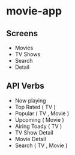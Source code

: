 # movie-app

## Screens

- Movies
- TV Shows
- Search
- Detail

## API Verbs

- Now playing
- Top Rated ( TV )
- Popular ( TV , Movie )
- Upcoming ( Movie )
- Airing Toady ( TV )
- TV Show Detail
- Movie Detail
- Search ( TV , Movie )
